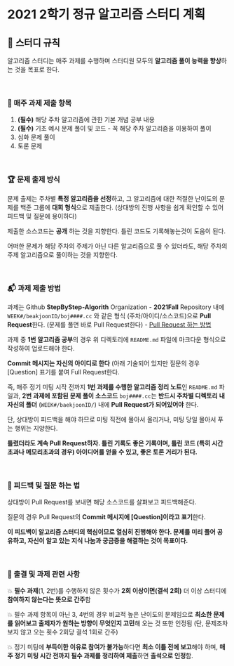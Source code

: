 # 2021 2학기 정규 알고리즘 스터디 계획

## 📌 스터디 규칙
알고리즘 스터디는 매주 과제를 수행하며 스터디원 모두의 **알고리즘 풀이 능력을 향상**하는 것을 목표로 한다.

<br>

### 📖 매주 과제 제출 항목 

1. **(필수)** 해당 주차 알고리즘에 관한 기본 개념 공부 내용
2. **(필수)** 기초 예시 문제 풀이 및 코드 - 꼭 해당 주차 알고리즘을 이용하여 풀이
3. 심화 문제 풀이
4. 토론 문제

<br>

### 🏆 문제 출제 방식
문제 출제는 주차별 **특정 알고리즘을 선정**하고, 그 알고리즘에 대한 적절한 난이도의 문제를 백준 그룹에 **대회 형식**으로 제출한다. (상대방의 진행 사항을 쉽게 확인할 수 있어 피드백 및 질문에 용이하다)

제출한 소스코드는 **공개** 하는 것을 지향한다. 틀린 코드도 기록해놓는것이 도움이 된다.

어떠한 문제가 해당 주차의 주제가 아닌 다른 알고리즘으로 풀 수 있더라도, 해당 주차의 주제 알고리즘으로 풀이하는 것을 지향한다.

<br>

### 📬 과제 제출 방법

과제는 Github **StepByStep-Algorith** Organization - **2021Fall** Repository 내에 `WEEK#/beakjoonID/boj####.cc` 와 같은 형식 (주차/아이디/소스코드)으로 **Pull Request**한다. (문제를 풀면 바로 Pull Request한다) - [Pull Request 하는 방법](https://chanhuiseok.github.io/posts/git-3/)

과제 중 **1번 알고리즘 공부**의 경우 위 디렉토리에 `README.md` 파일에 마크다운 형식으로 작성하여 업로드해야 한다.

**Commit 메시지는 자신의 아이디로 한다** (아래 기술되어 있지만 질문의 경우 [Question] 표기를 붙여 Full Request한다.

즉, 매주 정기 미팅 시작 전까지 **1번 과제를 수행한 알고리즘 정리 노트**인 `README.md` 파일과, **2번 과제에 포함된 문제 풀이 소스코드** `boj####.cc`는 **반드시 주차별 디렉토리 내 자신의 폴더** (`WEEK#/baekjoonID/`) 내에 **Pull Request가 되어있어야** 한다.

단, 상대방이 피드백을 해야 하므로 미팅 직전에 몰아서 올리거나, 미팅 당일 몰아서 푸는 행위는 지양한다.

**틀렸더라도 계속 Pull Request하자. 틀린 기록도 좋은 기록이며, 틀린 코드 (특히 시간초과나 메모리초과의 경우) 아이디어를 얻을 수 있고, 좋은 토론 거리가 된다.**

<br>

### 🎪 피드백 및 질문 하는 법

상대방이 Pull Request를 보내면 해당 소스코드를 살펴보고 피드백해준다.

질문의 경우 Pull Request의 **Commit 메시지에 [Question]이라고 표기**한다.

**이 피드백이 알고리즘 스터디의 핵심이므로 열심히 진행해야 한다. 문제를 미리 풀어 공유하고, 자신이 알고 있는 지식 나눔과 궁금증을 해결하는 것이 목표이다.**

<br>

### 💬 출결 및 과제 관련 사항

💥 **필수 과제**(1, 2번)를 수행하지 않은 횟수가 **2회 이상이면(결석 2회)** 더 이상 스터디에 **참여하지 않는다는 뜻으로 간주**함

💥 필수 과제 항목이 아닌 3, 4번의 경우 비교적 높은 난이도의 문제임으로 **최소한 문제를 읽어보고 출제자가 원하는 방향이 무엇인지 고민**해 오는 것 또한 인정됨 (단, 문제조차 보지 않고 오는 횟수 2회당 결석 1회로 간주)

💥 정기 미팅에 **부득이한 이유로 참여가 불가능**하다면 **최소 이틀 전에 보고**해야 하며, **매주 정기 미팅 시간 전까지 필수 과제를 정리하여 제출**하면 **출석으로 인정**함.
